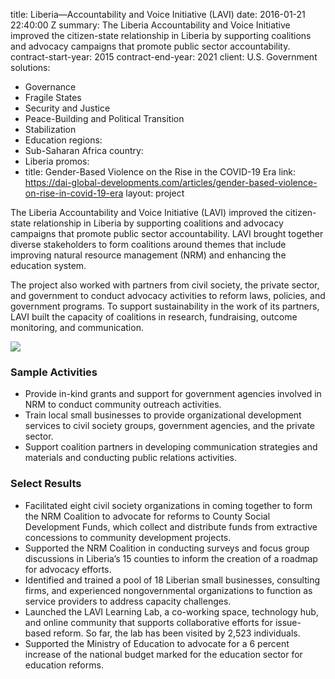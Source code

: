 
title: Liberia—Accountability and Voice Initiative (LAVI)
date: 2016-01-21 22:40:00 Z
summary: The Liberia Accountability and Voice Initiative improved the citizen-state
  relationship in Liberia by supporting coalitions and advocacy campaigns that promote
  public sector accountability.
contract-start-year: 2015
contract-end-year: 2021
client: U.S. Government
solutions:
- Governance
- Fragile States
- Security and Justice
- Peace-Building and Political Transition
- Stabilization
- Education
regions:
- Sub-Saharan Africa
country:
- Liberia
promos:
- title: Gender-Based Violence on the Rise in the COVID-19 Era
  link: https://dai-global-developments.com/articles/gender-based-violence-on-rise-in-covid-19-era
layout: project


The Liberia Accountability and Voice Initiative (LAVI) improved the citizen-state relationship in Liberia by supporting coalitions and advocacy campaigns that promote public sector accountability. LAVI brought together diverse stakeholders to form coalitions around themes that include improving natural resource management (NRM) and enhancing the education system.

The project also worked with partners from civil society, the private sector, and government to conduct advocacy activities to reform laws, policies, and government programs. To support sustainability in the work of its partners, LAVI built the capacity of coalitions in research, fundraising, outcome monitoring, and communication.

![][1]

### Sample Activities

* Provide in-kind grants and support for government agencies involved in NRM to conduct community outreach activities.
* Train local small businesses to provide organizational development services to civil society groups, government agencies, and the private sector.
* Support coalition partners in developing communication strategies and materials and conducting public relations activities.

### Select Results

* Facilitated eight civil society organizations in coming together to form the NRM Coalition to advocate for reforms to County Social Development Funds, which collect and distribute funds from extractive concessions to community development projects.
* Supported the NRM Coalition in conducting surveys and focus group discussions in Liberia’s 15 counties to inform the creation of a roadmap for advocacy efforts.
* Identified and trained a pool of 18 Liberian small businesses, consulting firms, and experienced nongovernmental organizations to function as service providers to address capacity challenges.
* Launched the LAVI Learning Lab, a co-working space, technology hub, and online community that supports collaborative efforts for issue-based reform. So far, the lab has been visited by 2,523 individuals.
* Supported the Ministry of Education to advocate for a 6 percent increase of the national budget marked for the education sector for education reforms.

[1]: https://assetify-dai.com/projects/LAVI-pic-for-webpage.jpg
